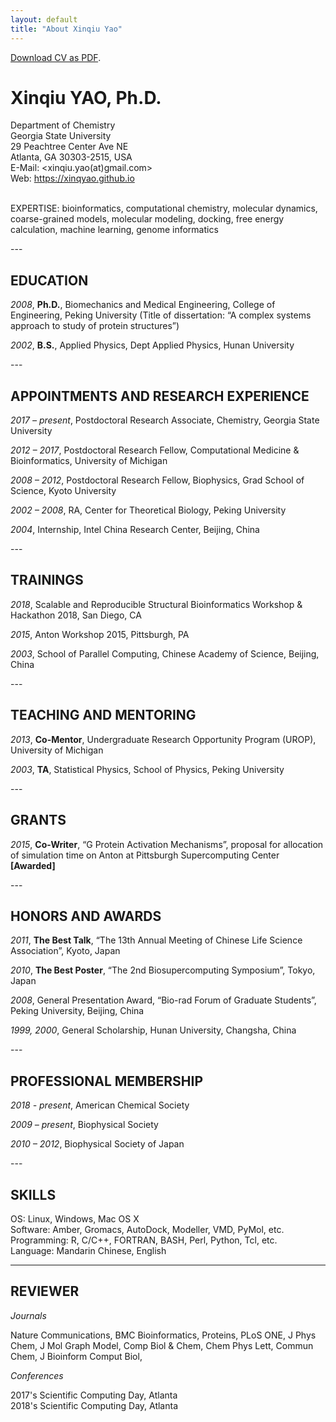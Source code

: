 ```yaml
---
layout: default
title: "About Xinqiu Yao"
---
```

[Download CV as PDF](CV_XQYao.pdf).

# Xinqiu YAO, Ph.D.

Department of Chemistry <br>
Georgia State University <br>
29 Peachtree Center Ave NE <br>
Atlanta, GA 30303-2515, USA <br>
E-Mail: <xinqiu.yao(at)gmail.com> <br>
Web: <https://xinqyao.github.io> <br>
<br>

<p> EXPERTISE: bioinformatics, computational chemistry, molecular dynamics, coarse-grained models, molecular modeling, docking, free energy calculation, machine learning, genome informatics </p>
---

## EDUCATION
<p> <em>2008</em>, <strong> Ph.D.</strong>, Biomechanics and Medical Engineering, College of Engineering, Peking University (Title of dissertation: “A complex systems approach to study of protein structures”) </p>
<p> <em>2002</em>, <strong>B.S.</strong>, Applied Physics, Dept Applied Physics, Hunan University </p>
---

## APPOINTMENTS AND RESEARCH EXPERIENCE
<p> <em>2017 – present</em>, Postdoctoral Research Associate, Chemistry, Georgia State University </p>
<p> <em>2012 – 2017</em>, Postdoctoral Research Fellow, Computational Medicine & Bioinformatics, University of Michigan </p>
<p> <em>2008 – 2012</em>, Postdoctoral Research Fellow, Biophysics, Grad School of Science, Kyoto University </p>
<p> <em>2002 – 2008</em>, RA, Center for Theoretical Biology, Peking University </p>
<p> <em>2004</em>, Internship, Intel China Research Center, Beijing, China </p>
---

## TRAININGS
<p> <em>2018</em>,	Scalable and Reproducible Structural Bioinformatics Workshop & Hackathon 2018, San Diego, CA </p>
<p> <em>2015</em>,	Anton Workshop 2015, Pittsburgh, PA </p>
<p> <em>2003</em>, School of Parallel Computing, Chinese Academy of Science, Beijing, China </p>
---

## TEACHING AND MENTORING
<p> <em>2013</em>, <strong>Co-Mentor</strong>, Undergraduate Research Opportunity Program (UROP), University of Michigan </p>
<p> <em>2003</em>, <strong>TA</strong>, Statistical Physics, School of Physics, Peking University </p>
---

## GRANTS
<p> <em>2015</em>, <strong>Co-Writer</strong>, “G Protein Activation Mechanisms”, proposal for allocation of simulation time on Anton at  Pittsburgh Supercomputing Center <strong>[Awarded]</strong> </p>
---

## HONORS AND AWARDS
<p> <em>2011</em>, <strong>The Best Talk</strong>, “The 13th Annual Meeting of Chinese Life Science Association”, Kyoto, Japan </p>
<p> <em>2010</em>, <strong>The Best Poster</strong>, “The 2nd Biosupercomputing Symposium”, Tokyo, Japan </p>
<p> <em>2008</em>, General Presentation Award, “Bio-rad Forum of Graduate Students”, Peking University, Beijing, China </p>
<p> <em>1999, 2000</em>, General Scholarship, Hunan University, Changsha, China </p> 
---

## PROFESSIONAL MEMBERSHIP
<p> <em>2018 - present</em>, American Chemical Society </p>
<p> <em>2009 – present</em>, Biophysical Society </p>
<p> <em>2010 – 2012</em>, Biophysical Society of Japan </p>
---

## SKILLS
OS: Linux, Windows, Mac OS X <br>
Software: Amber, Gromacs, AutoDock, Modeller, VMD, PyMol, etc. <br>
Programming: R, C/C++, FORTRAN, BASH, Perl, Python, Tcl, etc. <br>
Language: Mandarin Chinese, English <br>
 
---

## REVIEWER
*Journals*

Nature Communications, BMC Bioinformatics, Proteins, PLoS ONE, J Phys Chem, J Mol Graph Model, Comp Biol & Chem, Chem Phys Lett, Commun Chem, J Bioinform Comput Biol, 

*Conferences*

2017's Scientific Computing Day, Atlanta<br>
2018's Scientific Computing Day, Atlanta


